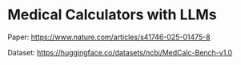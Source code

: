 # Medical Calculators with LLMs
Paper: https://www.nature.com/articles/s41746-025-01475-8 

Dataset: https://huggingface.co/datasets/ncbi/MedCalc-Bench-v1.0


